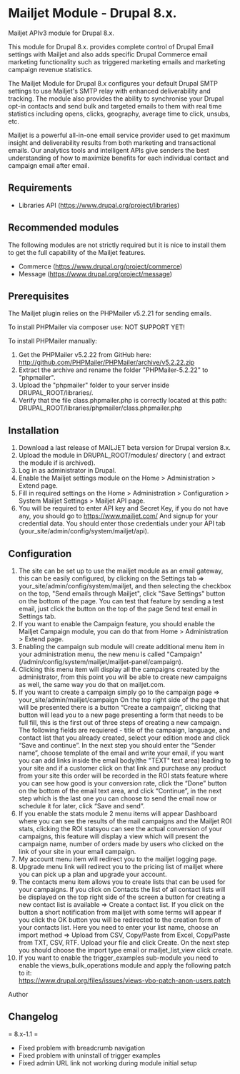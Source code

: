 Mailjet Module - Drupal 8.x.
===========================

Mailjet APIv3 module for Drupal 8.x.

This module for Drupal 8.x. provides complete control of Drupal Email 
settings with Mailjet and also adds specific Drupal Commerce email marketing 
functionality such as triggered marketing emails and marketing campaign revenue statistics.

The Mailjet Module for Drupal 8.x configures your default Drupal SMTP 
settings to use Mailjet's SMTP relay with enhanced deliverability and 
tracking. The module also provides the ability to synchronise your Drupal 
opt-in contacts and send bulk and targeted emails to them with real time 
statistics including opens, clicks, geography, average time to click, unsubs, etc. 

Mailjet is a powerful all-in-one email service provider used to get maximum 
insight and deliverability results from both  marketing and transactional 
emails. Our analytics tools and intelligent APIs give senders the best 
understanding of how to maximize benefits for each individual contact and 
campaign email after email. 

Requirements
------------
  * Libraries API (https://www.drupal.org/project/libraries)

Recommended modules
-------------------
  The following modules are not strictly required but it is nice to install them to get 
  the full capability of the Mailjet features.
  * Commerce (https://www.drupal.org/project/commerce)
  * Message (https://www.drupal.org/project/message)


Prerequisites
-------------

The Mailjet plugin relies on the PHPMailer v5.2.21 for sending emails.

To install PHPMailer via composer use: NOT SUPPORT YET! 


To install PHPMailer manually:
1) Get the PHPMailer v5.2.22 from GitHub here:
http://github.com/PHPMailer/PHPMailer/archive/v5.2.22.zip
2) Extract the archive and rename the folder "PHPMailer-5.2.22" to "phpmailer".
3) Upload the "phpmailer" folder to your server inside DRUPAL_ROOT/libraries/.
4) Verify that the file class.phpmailer.php is correctly located at this
path: DRUPAL_ROOT/libraries/phpmailer/class.phpmailer.php

Installation
------------

1. Download a last release of MAILJET beta version for Drupal version 8.x.
2. Upload the module  in DRUPAL_ROOT/modules/ directory ( and extract the module if is archived).
3. Log in as administrator in Drupal.
4. Enable the Mailjet settings module on the Home >  Administration > Extend page.
5. Fill in required settings on the Home > Administration > Configuration > System  Mailjet Settings > Mailjet API page.
6. You will be required to enter API key and Secret Key, if you do not have any, 
    you should go to https://www.mailjet.com/
    And signup for your credential data. You should enter those credentials 
    under your API tab (your_site/admin/config/system/mailjet/api). 

Configuration
-------------

1. The site can be set up to use the mailjet module as an email gateway, this
    can be easily configured, by clicking on the Settings tab => 
    your_site/admin/config/system/mailjet, and then selecting the checkbox on 
    the top, "Send emails through Mailjet", click "Save Settings" button on the 
    bottom of the page. 
    You can test that feature by sending a test email, just click the button on 
    the top of the page Send test email in Settings tab.
2. If you want to enable the Campaign feature, you should enable the 
    Mailjet Campaign module, you can do that from Home >  Administration > Extend page.
3.  Enabling the campaign sub module will create additional menu item in your
    administration menu, the new menu is called "Campaign" (/admin/config/system/mailjet/mailjet-panel/campaign). 
4. Clicking this menu item will display all the campaigns created by the administrator, 
    from this point you will be able to create new campaigns as well, 
    the same way you do that on mailjet.com.
5. If you want to create a campaign simply go to the campaign page => 
    your_site/admin/mailjet/campaign
    On the top right side of the page that will be presented there is a 
    button “Create a campaign”, clicking that button will lead you to a new 
    page presenting a form that needs to be full fill, 
    this is the first out of three steps of creating a new campaign. The 
    following fields are requiered - title of the campaign, language, and 
    contact list that you already created, select your edition mode and click
    “Save and continue”.
    In the next step you should enter the “Sender name”, choose template of 
    the email and write your email, 
    if you want you can add links inside the email body(the "TEXT" text area) 
    leading to your site and if a customer click on that link and purchase any product 
    from your site this order will be recorded in the ROI stats feature 
    where you can see how good is your conversion rate, click the “Done” 
    button on the bottom of 
    the email text area, and click “Continue”, in the next step which is the 
    last one you can choose 
    to send the email now or schedule it for later, click “Save and send”.
6.  If you enable the stats module 2 menu items will appear Dashboard where 
    you can see the results of the mail campaigns and the Mailjet ROI stats,
    clicking the ROI statsyou can see the actual conversion of your campaigns,
    this feature will display a view which will present the campaign name, 
    number of orders made by users who clicked on the link of your site in your email campaign.
7. My account menu item will redirect you to the mailjet logging page.
8. Upgrade menu link will redirect you to the pricing list of mailjet where 
    you can pick up a plan and upgrade your account.
9. The contacts menu item allows you to create lists that can be used for your campaigns.
    If you click on Contacts the list of all contact lists will be displayed on the top right 
    side of the screen a button for creating a new contact list is available => Create a contact list. 
    If you click on the button a short notification from mailjet with some terms will appear 
    if you click the OK button you will be redirected to the creation form of your contacts list. 
    Here you need to enter your list name, choose an import method => 
    Upload from CSV, Copy/Paste from Excel, Copy/Paste from TXT, CSV, RTF. 
    Upload your file and click Create. 
    On the next step you should choose the import type email or mailjet_list_view click create.
10. If you want to enable the trigger_examples sub-module you need to enable 
    the views_bulk_operations module and apply the following patch to it:  
    https://www.drupal.org/files/issues/views-vbo-patch-anon-users.patch

Author

## Changelog
= 8.x-1.1 =
* Fixed problem with breadcrumb navigation
* Fixed problem with uninstall of trigger examples
* Fixed admin URL link not working during module initial setup
